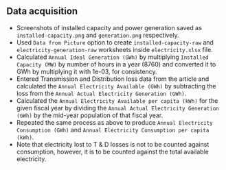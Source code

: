 ## Data acquisition

* Screenshots of installed capacity and power generation saved as ```installed-capacity.png``` and ```generation.png``` respectively.
* Used ```Data from Picture``` option to create ```installed-capacity-raw``` and ```electricity-generation-raw``` worksheets inside ```electricity.xlsx``` file.
* Calculated ```Annual Ideal Generation (GWh)``` by multiplying ```Installed Capacity (MW)``` by number of hours in a year (8760) and converted it to GWh by multiplying it with 1e-03, for consistency.
* Entered Transmission and Distribution loss data from the article and calculated the ```Annual Electricity Available (GWh)``` by subtracting the loss from the ```Annual Actual Electricity Generation (GWh)```.
* Calculated the ```Annual Electricity Available per capita (kWh)``` for the given fiscal year by dividing the ```Annual Actual Electricity Generation (GWh)``` by the mid-year population of that fiscal year.
* Repeated the same process as above to produce ```Annual Electricity Consumption (GWh)``` and ```Annual Electricity Consumption per capita (kWh)```.
* Note that electricity lost to T & D losses is not to be counted against consumption, however, it is to be counted against the total available electricity.

